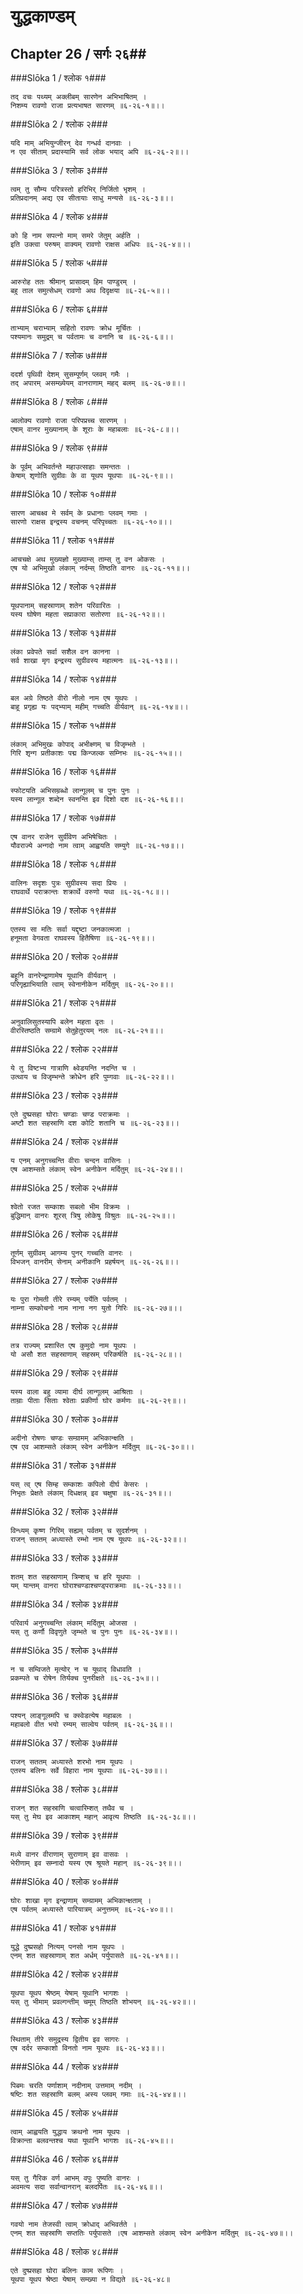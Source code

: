युद्धकाण्डम्
===============================


## Chapter 26  / सर्गः २६##


###Slōka 1 / श्लोक १###


    तद् वचः पथ्यम् अक्लीबम् सारणेन अभिभाषितम् ।
    निशम्य रावणो राजा प्रत्यभाषत सारणम् ॥६-२६-१॥।।


###Slōka 2 / श्लोक २###


    यदि माम् अभियुन्जीरन् देव गन्धर्व दानवाः ।
    न एव सीताम् प्रदास्यामि सर्व लोक भयाद् अपि ॥६-२६-२॥।।


###Slōka 3 / श्लोक ३###


    त्वम् तु सौम्य परित्रस्तो हरिभिर् निर्जितो भृशम् ।
    प्रतिप्रदानम् अद्य एव सीतायाः साधु मन्यसे ॥६-२६-३॥।।


###Slōka 4 / श्लोक ४###


    को हि नाम सपत्नो माम् समरे जेतुम् अर्हति ।
    इति उक्त्वा परुषम् वाक्यम् रावणो राक्षस अधिपः ॥६-२६-४॥।।


###Slōka 5 / श्लोक ५###


    आरुरोह ततः श्रीमान् प्रासादम् हिम पाण्डुरम् ।
    बहु ताल समुत्सेधम् रावणो अथ दिदृक्षया ॥६-२६-५॥।।


###Slōka 6 / श्लोक ६###


    ताभ्याम् चराभ्याम् सहितो रावणः क्रोध मूर्चितः ।
    पश्यमानः समुद्रम् च पर्वतामः च वनानि च ॥६-२६-६॥।।


###Slōka 7 / श्लोक ७###


    ददर्श पृथिवी देशम् सुसम्पूर्णम् प्लवम् गमैः ।
    तद् अपारम् असम्ख्येयम् वानराणाम् महद् बलम् ॥६-२६-७॥।।


###Slōka 8 / श्लोक ८###


    आलोक्य रावणो राजा परिपप्रच्च सारणम् ।
    एषाम् वानर मुख्यानाम् के शूराः के महाबलाः ॥६-२६-८॥।।


###Slōka 9 / श्लोक ९###


    के पूर्वम् अभिवर्तन्ते महाउत्साहाः समन्ततः ।
    केषाम् शृणोति सुग्रीवः के वा यूथप यूथपाः ॥६-२६-९॥।।


###Slōka 10 / श्लोक १०###


    सारण आचक्ष्व मे सर्वम् के प्रधानाः प्लवम् गमाः ।
    सारणो राक्षस इन्द्रस्य वचनम् परिपृच्चतः ॥६-२६-१०॥।।


###Slōka 11 / श्लोक ११###


    आचचक्षे अथ मुख्यज्ञो मुख्याम्स् ताम्स् तु वन ओकसः ।
    एष यो अभिमुखो लंकाम् नर्दम्स् तिष्ठति वानरः ॥६-२६-११॥।।


###Slōka 12 / श्लोक १२###


    यूथपानाम् सहस्राणाम् शतेन परिवारितः ।
    यस्य घोषेण महता सप्राकारा सतोरणा ॥६-२६-१२॥।।


###Slōka 13 / श्लोक १३###


    लंका प्रवेपते सर्वा सशैल वन कानना ।
    सर्व शाखा मृग इन्द्रस्य सुग्रीवस्य महात्मनः ॥६-२६-१३॥।।


###Slōka 14 / श्लोक १४###


    बल अग्रे तिष्ठते वीरो नीलो नाम एष यूथपः ।
    बाहू प्रगृह्य यः पद्भ्याम् महीम् गच्चति वीर्यवान् ॥६-२६-१४॥।।


###Slōka 15 / श्लोक १५###


    लंकाम् अभिमुखः कोपाद् अभीक्ष्णम् च विजृम्भते ।
    गिरि शृन्ग प्रतीकाशः पद्म किन्जल्क सम्निभः ॥६-२६-१५॥।।


###Slōka 16 / श्लोक १६###


    स्फोटयति अभिसम्रब्धो लान्गूलम् च पुनः पुनः ।
    यस्य लान्गूल शब्देन स्वनन्ति इव दिशो दश ॥६-२६-१६॥।।


###Slōka 17 / श्लोक १७###


    एष वानर राजेन सुर्ग्रीवेण अभिषेचितः ।
    यौवराज्ये अन्गदो नाम त्वाम् आह्वयति सम्युगे ॥६-२६-१७॥।।


###Slōka 18 / श्लोक १८###


    वालिनः सदृशः पुत्रः सुग्रीवस्य सदा प्रियः ।
    राघवार्थे पराक्रान्तः शक्रार्थे वरुणो यथा ॥६-२६-१८॥।।


###Slōka 19 / श्लोक १९###


    एतस्य सा मतिः सर्वा यद्दृष्टा जनकात्मजा ।
    हनूमता वेगवता राघवस्य हितैषिणा ॥६-२६-१९॥।।


###Slōka 20 / श्लोक २०###


    बहूनि वानरेन्द्राणामेष यूथानि वीर्यवान् ।
    परिगृह्याभियाति त्वाम् स्वेनानीकेन मर्दितुम् ॥६-२६-२०॥।।


###Slōka 21 / श्लोक २१###


    अनुवालिसुतस्यापि बलेन महता वृतः ।
    वीरस्तिष्ठति सम्ग्रामे सेतुहेतुरयम् नलः ॥६-२६-२१॥।।


###Slōka 22 / श्लोक २२###


    ये तु विष्टभ्य गात्राणि क्ष्वेडयन्ति नदन्ति च ।
    उत्थाय च विजृम्भन्ते क्रोधेन हरि पुम्गवाः ॥६-२६-२२॥।।


###Slōka 23 / श्लोक २३###


    एते दुष्प्रसहा घोराः चण्डाः चण्ड पराक्रमाः ।
    अष्टौ शत सहस्राणि दश कोटि शतानि च ॥६-२६-२३॥।।


###Slōka 24 / श्लोक २४###


    य एनम् अनुगच्चन्ति वीराः चन्दन वासिनः ।
    एष आशम्सते लंकाम् स्वेन अनीकेन मर्दितुम् ॥६-२६-२४॥।।


###Slōka 25 / श्लोक २५###


    श्वेतो रजत सम्काशः सबलो भीम विक्रमः ।
    बुद्धिमान् वानरः शूरस् त्रिषु लोकेषु विश्रुतः ॥६-२६-२५॥।।


###Slōka 26 / श्लोक २६###


    तूर्णम् सुग्रीवम् आगम्य पुनर् गच्चति वानरः ।
    विभजन् वानरीम् सेनाम् अनीकानि प्रहर्षयन् ॥६-२६-२६॥।।


###Slōka 27 / श्लोक २७###


    यः पुरा गोमती तीरे रम्यम् पर्येति पर्वतम् ।
    नाम्ना सम्कोचनो नाम नाना नग युतो गिरिः ॥६-२६-२७॥।।


###Slōka 28 / श्लोक २८###


    तत्र राज्यम् प्रशास्ति एष कुमुदो नाम यूथपः ।
    यो असौ शत सहस्राणाम् सहस्रम् परिकर्षति ॥६-२६-२८॥।।


###Slōka 29 / श्लोक २९###


    यस्य वाला बहु व्यामा दीर्घ लान्गूलम् आश्रिताः ।
    ताम्राः पीताः सिताः श्वेताः प्रकीर्णा घोर कर्मणः ॥६-२६-२९॥।।


###Slōka 30 / श्लोक ३०###


    अदीनो रोषणः चण्डः सम्ग्रामम् अभिकान्क्षति ।
    एष एव आशम्सते लंकाम् स्वेन अनीकेन मर्दितुम् ॥६-२६-३०॥।।


###Slōka 31 / श्लोक ३१###


    यस् त्व् एष सिम्ह सम्काशः कपिलो दीर्घ केसरः ।
    निभृतः प्रेक्षते लंकाम् दिधक्षन्न् इव चक्षुषा ॥६-२६-३१॥।।


###Slōka 32 / श्लोक ३२###


    विन्ध्यम् कृष्ण गिरिम् सह्यम् पर्वतम् च सुदर्शनम् ।
    राजन् सततम् अध्यास्ते रम्भो नाम एष यूथपः ॥६-२६-३२॥।।


###Slōka 33 / श्लोक ३३###


    शतम् शत सहस्राणाम् त्रिम्शच् च हरि यूथपाः ।
    यम् यान्तम् वानरा घोराश्चण्डाश्चण्ड्पराक्रमाः ॥६-२६-३३॥।।


###Slōka 34 / श्लोक ३४###


    परिवार्य अनुगच्चन्ति लंकाम् मर्दितुम् ओजसा ।
    यस् तु कर्णौ विवृणुते जृम्भते च पुनः पुनः ॥६-२६-३४॥।।


###Slōka 35 / श्लोक ३५###


    न च सम्विजते मृत्योर् न च यूथाद् विधावति ।
    प्रकम्पते च रोषेन तिर्यक्च पुनरीक्षते ॥६-२६-३५॥।।


###Slōka 36 / श्लोक ३६###


    पश्यन् लाङ्गूलमपि च क्स्वेडत्येष महाबलः ।
    महाबलो वीत भयो रम्यम् साल्वेय पर्वतम् ॥६-२६-३६॥।।


###Slōka 37 / श्लोक ३७###


    राजन् सततम् अध्यास्ते शरभो नाम यूथपः ।
    एतस्य बलिनः सर्वे विहारा नाम यूथपाः ॥६-२६-३७॥।।


###Slōka 38 / श्लोक ३८###


    राजन् शत सहस्राणि चत्वारिम्शत् तथैव च ।
    यस् तु मेघ इव आकाशम् महान् आवृत्य तिष्ठति ॥६-२६-३८॥।।


###Slōka 39 / श्लोक ३९###


    मध्ये वानर वीराणाम् सुराणाम् इव वासवः ।
    भेरीणाम् इव सम्नादो यस्य एष श्रूयते महान् ॥६-२६-३९॥।।


###Slōka 40 / श्लोक ४०###


    घोरः शाखा मृग इन्द्राणाम् सम्ग्रामम् अभिकान्क्षताम् ।
    एष पर्वतम् अध्यास्ते पारियात्रम् अनुत्तमम् ॥६-२६-४०॥।।


###Slōka 41 / श्लोक ४१###


    युद्धे दुष्प्रसहो नित्यम् पनसो नाम यूथपः ।
    एनम् शत सहस्राणाम् शत अर्धम् पर्युपासते ॥६-२६-४१॥।।


###Slōka 42 / श्लोक ४२###


    यूथपा यूथप श्रेष्ठम् येषाम् यूथानि भागशः ।
    यस् तु भीमाम् प्रवल्गन्तीम् चमूम् तिष्ठति शोभयन् ॥६-२६-४२॥।।


###Slōka 43 / श्लोक ४३###


    स्थिताम् तीरे समुद्रस्य द्वितीय इव सागरः ।
    एष दर्दर सम्काशो विनतो नाम यूथपः ॥६-२६-४३॥।।


###Slōka 44 / श्लोक ४४###


    पिबमः चरति पर्णाशाम् नदीनाम् उत्तमाम् नदीम् ।
    षष्टिः शत सहस्राणि बलम् अस्य प्लवम् गमाः ॥६-२६-४४॥।।


###Slōka 45 / श्लोक ४५###


    त्वाम् आह्वयति युद्धाय क्रथनो नाम यूथपः ।
    विक्रान्ता बलवन्तश्च यथा यूथानि भागशः ॥६-२६-४५॥।।


###Slōka 46 / श्लोक ४६###


    यस् तु गैरिक वर्ण आभम् वपुः पुष्यति वानरः ।
    अवमत्य सदा सर्वान्वानरान् बलदर्पितः ॥६-२६-४६॥।।


###Slōka 47 / श्लोक ४७###


    गवयो नाम तेजस्वी त्वाम् क्रोधाद् अभिवर्तते ।
    एनम् शत सहस्राणि सप्ततिः पर्युपासते ।एष आशम्सते लंकाम् स्वेन अनीकेन मर्दितुम् ॥६-२६-४७॥।।


###Slōka 48 / श्लोक ४८###


    एते दुष्प्रसहा घोरा बलिनः काम रूपिणः ।
    यूथपा यूथप श्रेष्ठा येषाम् सम्ख्या न विद्यते ॥६-२६-४८॥


